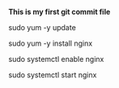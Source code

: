 **This is my first git commit file** 

sudo yum -y update

sudo yum -y install nginx

sudo systemctl enable nginx

sudo systemctl start nginx


